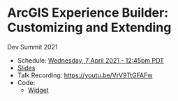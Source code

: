 # ArcGIS Experience Builder: Customizing and Extending

Dev Summit 2021

* Schedule: [Wednesday, 7 April 2021 - 12:45pm PDT](https://www.esri.com/en-us/about/events/devsummit/agenda/agenda/detail?q=Experience+Builder%3A+Customizing&date=2021-04-07)
* [Slides](https://github.com/gavinr/experience-builder-customizing-and-extending-dev-summit-2021/blob/master/slides.pdf)
* Talk Recording: https://youtu.be/VrV9TtGFAFw
* Code:
  * [Widget](https://github.com/gavinr/experience-builder-customizing-and-extending-dev-summit-2021/tree/master/code)
